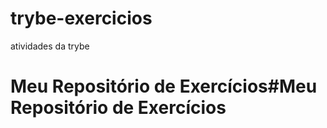 # trybe-exercicios
atividades da trybe
# Meu Repositório de Exercícios#Meu Repositório de Exercícios
